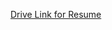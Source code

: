 [Drive Link for Resume](https://drive.google.com/file/d/1Olah6qDXSotgXyjWwqihrAxu1fd2_ID7/view?usp=sharing)
